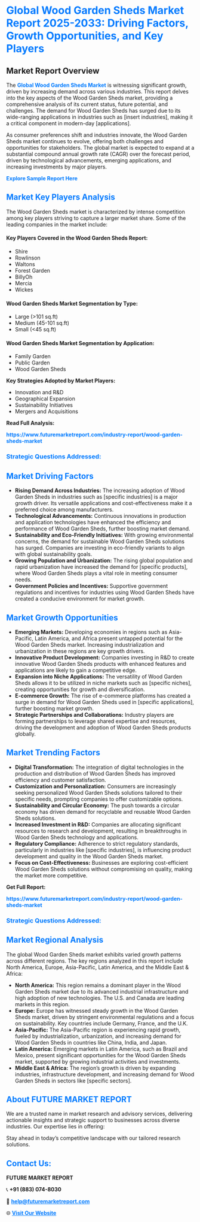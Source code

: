<h1 style="color: #007BFF;">Global Wood Garden Sheds Market Report 2025-2033: Driving Factors, Growth Opportunities, and Key Players</h1>

<section id="overview">
<h2>Market Report Overview</h2>
<p>The <a href="https://www.futuremarketreport.com/industry-report/wood-garden-sheds-market" style="color: #007BFF; text-decoration: none;"><strong>Global Wood Garden Sheds Market</strong></a> is witnessing significant growth, driven by increasing demand across various industries. This report delves into the key aspects of the Wood Garden Sheds market, providing a comprehensive analysis of its current status, future potential, and challenges. The demand for Wood Garden Sheds has surged due to its wide-ranging applications in industries such as [insert industries], making it a critical component in modern-day [applications].</p>
<p>As consumer preferences shift and industries innovate, the Wood Garden Sheds market continues to evolve, offering both challenges and opportunities for stakeholders. The global market is expected to expand at a substantial compound annual growth rate (CAGR) over the forecast period, driven by technological advancements, emerging applications, and increasing investments by major players.</p>
</section>

<section id="overview">
<p><a href="https://www.futuremarketreport.com/request-sample/reportId=113253" style="color: #007BFF; text-decoration: none;"><strong>Explore Sample Report Here</strong></a></p>
</section>

<section id="key-players">
<h2 style="color: #007BFF;">Market Key Players Analysis</h2>
<p>The Wood Garden Sheds market is characterized by intense competition among key players striving to capture a larger market share. Some of the leading companies in the market include:</p>
<h4>Key Players Covered in the Wood Garden Sheds Report:</h4>
<ul><li>Shire</li><li>Rowlinson</li><li>Waltons</li><li>Forest Garden</li><li>BillyOh</li><li>Mercia</li><li>Wickes</li></ul>
<h4>Wood Garden Sheds Market Segmentation by Type:</h4>
<ul><li>Large (&gt;101 sq.ft)</li><li>Medium (45-101 sq.ft)</li><li>Small (&lt;45 sq.ft)</li></ul>

<h4>Wood Garden Sheds Market Segmentation by Application:</h4>
<ul><li>Family Garden</li><li>Public Garden</li><li>Wood Garden Sheds</li></ul>
<p><strong>Key Strategies Adopted by Market Players:</strong></p>
<ul>
<li>Innovation and R&D</li>
<li>Geographical Expansion</li>
<li>Sustainability Initiatives</li>
<li>Mergers and Acquisitions</li>
</ul>
</section>

<section>
<p><strong>Read Full Analysis: </strong></p><a href="https://www.futuremarketreport.com/industry-report/wood-garden-sheds-market" style="color: #007BFF; text-decoration: none;"><strong>https://www.futuremarketreport.com/industry-report/wood-garden-sheds-market</strong></a>
<h3 style="color: #007BFF;">Strategic Questions Addressed:</h3>
</section>

<section id="driving-factors">
<h2 style="color: #007BFF;">Market Driving Factors</h2>
<ul>
<li><strong>Rising Demand Across Industries:</strong> The increasing adoption of Wood Garden Sheds in industries such as [specific industries] is a major growth driver. Its versatile applications and cost-effectiveness make it a preferred choice among manufacturers.</li>
<li><strong>Technological Advancements:</strong> Continuous innovations in production and application technologies have enhanced the efficiency and performance of Wood Garden Sheds, further boosting market demand.</li>
<li><strong>Sustainability and Eco-Friendly Initiatives:</strong> With growing environmental concerns, the demand for sustainable Wood Garden Sheds solutions has surged. Companies are investing in eco-friendly variants to align with global sustainability goals.</li>
<li><strong>Growing Population and Urbanization:</strong> The rising global population and rapid urbanization have increased the demand for [specific products], where Wood Garden Sheds plays a vital role in meeting consumer needs.</li>
<li><strong>Government Policies and Incentives:</strong> Supportive government regulations and incentives for industries using Wood Garden Sheds have created a conducive environment for market growth.</li>
</ul>
</section>

<section id="growth-opportunities">
<h2 style="color: #007BFF;">Market Growth Opportunities</h2>
<ul>
<li><strong>Emerging Markets:</strong> Developing economies in regions such as Asia-Pacific, Latin America, and Africa present untapped potential for the Wood Garden Sheds market. Increasing industrialization and urbanization in these regions are key growth drivers.</li>
<li><strong>Innovative Product Development:</strong> Companies investing in R&D to create innovative Wood Garden Sheds products with enhanced features and applications are likely to gain a competitive edge.</li>
<li><strong>Expansion into Niche Applications:</strong> The versatility of Wood Garden Sheds allows it to be utilized in niche markets such as [specific niches], creating opportunities for growth and diversification.</li>
<li><strong>E-commerce Growth:</strong> The rise of e-commerce platforms has created a surge in demand for Wood Garden Sheds used in [specific applications], further boosting market growth.</li>
<li><strong>Strategic Partnerships and Collaborations:</strong> Industry players are forming partnerships to leverage shared expertise and resources, driving the development and adoption of Wood Garden Sheds products globally.</li>
</ul>
</section>

<section id="trending-factors">
<h2 style="color: #007BFF;">Market Trending Factors</h2>
<ul>
<li><strong>Digital Transformation:</strong> The integration of digital technologies in the production and distribution of Wood Garden Sheds has improved efficiency and customer satisfaction.</li>
<li><strong>Customization and Personalization:</strong> Consumers are increasingly seeking personalized Wood Garden Sheds solutions tailored to their specific needs, prompting companies to offer customizable options.</li>
<li><strong>Sustainability and Circular Economy:</strong> The push towards a circular economy has driven demand for recyclable and reusable Wood Garden Sheds solutions.</li>
<li><strong>Increased Investment in R&D:</strong> Companies are allocating significant resources to research and development, resulting in breakthroughs in Wood Garden Sheds technology and applications.</li>
<li><strong>Regulatory Compliance:</strong> Adherence to strict regulatory standards, particularly in industries like [specific industries], is influencing product development and quality in the Wood Garden Sheds market.</li>
<li><strong>Focus on Cost-Effectiveness:</strong> Businesses are exploring cost-efficient Wood Garden Sheds solutions without compromising on quality, making the market more competitive.</li>
</ul>
</section>

<section>
<p><strong>Get Full Report: </strong></p><a href="https://www.futuremarketreport.com/industry-report/wood-garden-sheds-market" style="color: #007BFF; text-decoration: none;"><strong>https://www.futuremarketreport.com/industry-report/wood-garden-sheds-market</strong></a>
<h3 style="color: #007BFF;">Strategic Questions Addressed:</h3>
</section>


<section id="regional-analysis">
<h2 style="color: #007BFF;">Market Regional Analysis</h2>
<p>The global Wood Garden Sheds market exhibits varied growth patterns across different regions. The key regions analyzed in this report include North America, Europe, Asia-Pacific, Latin America, and the Middle East & Africa:</p>
<ul>
<li><strong>North America:</strong> This region remains a dominant player in the Wood Garden Sheds market due to its advanced industrial infrastructure and high adoption of new technologies. The U.S. and Canada are leading markets in this region.</li>
<li><strong>Europe:</strong> Europe has witnessed steady growth in the Wood Garden Sheds market, driven by stringent environmental regulations and a focus on sustainability. Key countries include Germany, France, and the U.K.</li>
<li><strong>Asia-Pacific:</strong> The Asia-Pacific region is experiencing rapid growth, fueled by industrialization, urbanization, and increasing demand for Wood Garden Sheds in countries like China, India, and Japan.</li>
<li><strong>Latin America:</strong> Emerging markets in Latin America, such as Brazil and Mexico, present significant opportunities for the Wood Garden Sheds market, supported by growing industrial activities and investments.</li>
<li><strong>Middle East & Africa:</strong> The region’s growth is driven by expanding industries, infrastructure development, and increasing demand for Wood Garden Sheds in sectors like [specific sectors].</li>
</ul>
</section>

<footer>
<h2 style="color: #007BFF;">About FUTURE MARKET REPORT</h2>
<p>We are a trusted name in market research and advisory services, delivering actionable insights and strategic support to businesses across diverse industries. Our expertise lies in offering:</p>

<p>Stay ahead in today’s competitive landscape with our tailored research solutions.</p>

<h2 style="color: #007BFF;">Contact Us:</h2>
<p><strong>FUTURE MARKET REPORT</strong></p>
<p>📞 <strong>+91 (883) 074-8030</strong></p>
<p>📧 <strong><a href="mailto:help@futuremarketreport.com" style="color: #007BFF;">help@futuremarketreport.com</a></strong></p>
<p>🌐 <strong><a href="https://www.futuremarketreport.com/" style="color: #007BFF;">Visit Our Website</a></strong></p>
</footer>